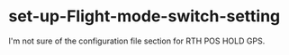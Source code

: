 # set-up-Flight-mode-switch-setting
I'm not sure of the configuration file section for RTH POS HOLD GPS.
